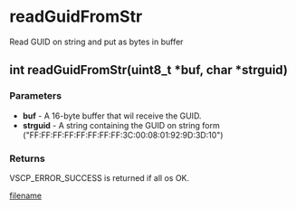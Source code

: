 # readGuidFromStr

Read GUID on string and put as bytes in buffer

## int readGuidFromStr(uint8_t *buf, char *strguid)

### Parameters
 * **buf** - A 16-byte buffer that wil receive the GUID.
 * **strguid** - A string containing the GUID on string form ("FF:FF:FF:FF:FF:FF:FF:FF:3C:00:08:01:92:9D:3D:10")

### Returns
VSCP_ERROR_SUCCESS is returned if all os OK.

[filename](./bottom_copyright.md ':include')
